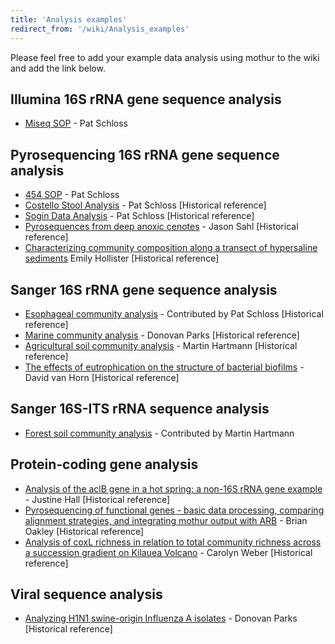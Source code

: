 ```yaml
---
title: 'Analysis examples'
redirect_from: '/wiki/Analysis_examples'
---
```

Please feel free to add your example data analysis using mothur to the
wiki and add the link below.


## Illumina 16S rRNA gene sequence analysis
* [Miseq SOP](MiSeq_SOP) - Pat Schloss


## Pyrosequencing 16S rRNA gene sequence analysis
-   [454 SOP](454_SOP) - Pat Schloss
-   [Costello Stool Analysis](Costello_stool_analysis) - Pat Schloss [Historical reference]
-   [Sogin Data Analysis](Sogin_data_analysis) - Pat Schloss [Historical reference]
-   [Pyrosequences from deep anoxic cenotes](https://web.archive.org/web/http://www.mothur.org/wiki/Pyrosequences_from_deep_anoxic_cenotes) - Jason Sahl [Historical reference]
-   [Characterizing community composition along a transect of hypersaline sediments](https://web.archive.org/web/http://www.mothur.org/wiki/Characterizing_community_composition_along_a_transect_of_hypersaline_sediments)  Emily Hollister [Historical reference]


## Sanger 16S rRNA gene sequence analysis
-   [Esophageal community analysis](Esophageal_community_analysis) - Contributed by
    Pat Schloss [Historical reference]
-   [Marine community analysis](https://web.archive.org/web/http://www.mothur.org/wiki/Marine_community_analysis) - Donovan Parks [Historical reference]
-   [Agricultural soil community analysis](https://web.archive.org/web/http://www.mothur.org/wiki/Agricultural_soil_community_analysis) - Martin Hartmann [Historical reference]
-   [The effects of eutrophication on the structure of bacterial biofilms](https://web.archive.org/web/http://www.mothur.org/wiki/The_effects_of_eutrophication_on_the_structure_of_bacterial_biofilms) -
    David van Horn [Historical reference]


## Sanger 16S-ITS rRNA sequence analysis
-   [Forest soil community analysis](https://web.archive.org/web/http://www.mothur.org/wiki/Forest_soil_community_analysis) - Contributed
    by Martin Hartmann


## Protein-coding gene analysis
-   [Analysis of the aclB gene in a hot spring: a non-16S rRNA gene example](https://web.archive.org/web/https://mothur.org/wiki/Analysis_of_the_aclB_gene_in_a_hot_spring:_a_non-16S_rRNA_gene_example) - Justine Hall [Historical reference]
-   [Pyrosequencing of functional genes - basic data processing, comparing alignment strategies, and integrating mothur output with ARB](https://web.archive.org/web/http://www.mothur.org/wiki/Pyrosequencing_of_functional_genes_-_basic_data_processing,_comparing_alignment_strategies,_and_integrating_mothur_output_with_ARB) - Brian Oakley [Historical reference]
-   [Analysis of coxL richness in relation to total community richness across a succession gradient on Kilauea Volcano](https://web.archive.org/web/http://www.mothur.org/wiki/Analysis_of_coxL_richness_in_relation_to_total_community_richness_across_a_succession_gradient_on_Kilauea_Volcano) -
    Carolyn Weber [Historical reference]


## Viral sequence analysis
-   [Analyzing H1N1 swine-origin Influenza A isolates](https://web.archive.org/web/http://www.mothur.org/wiki/Analyzing_H1N1_swine-origin_Influenza_A_isolates) - Donovan Parks [Historical reference]
